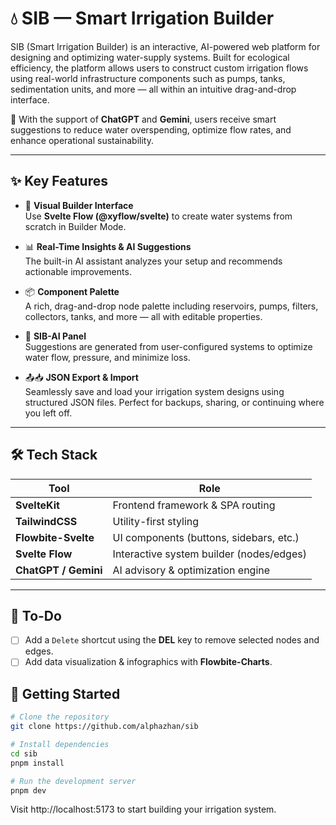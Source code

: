 # 💧 SIB — Smart Irrigation Builder

SIB (Smart Irrigation Builder) is an interactive, AI-powered web platform for designing and optimizing water-supply systems. Built for ecological efficiency, the platform allows users to construct custom irrigation flows using real-world infrastructure components such as pumps, tanks, sedimentation units, and more — all within an intuitive drag-and-drop interface.

🧠 With the support of **ChatGPT** and **Gemini**, users receive smart suggestions to reduce water overspending, optimize flow rates, and enhance operational sustainability.

---

## ✨ Key Features

- 🧱 **Visual Builder Interface**  
  Use **Svelte Flow (@xyflow/svelte)** to create water systems from scratch in Builder Mode.

- 📊 **Real-Time Insights & AI Suggestions**  
  The built-in AI assistant analyzes your setup and recommends actionable improvements.

- 📦 **Component Palette**  
  A rich, drag-and-drop node palette including reservoirs, pumps, filters, collectors, tanks, and more — all with editable properties.

- 💬 **SIB-AI Panel**  
  Suggestions are generated from user-configured systems to optimize water flow, pressure, and minimize loss.

- 📤📥 **JSON Export & Import**  
  Seamlessly save and load your irrigation system designs using structured JSON files. Perfect for backups, sharing, or continuing where you left off.

---

## 🛠 Tech Stack

| Tool                 | Role                                     |
| -------------------- | ---------------------------------------- |
| **SvelteKit**        | Frontend framework & SPA routing         |
| **TailwindCSS**      | Utility-first styling                    |
| **Flowbite-Svelte**  | UI components (buttons, sidebars, etc.)  |
| **Svelte Flow**      | Interactive system builder (nodes/edges) |
| **ChatGPT / Gemini** | AI advisory & optimization engine        |

---

## 🧩 To-Do

- [ ] Add a `Delete` shortcut using the **DEL** key to remove selected nodes and edges.
- [ ] Add data visualization & infographics with **Flowbite-Charts**.

## 🚀 Getting Started

```bash
# Clone the repository
git clone https://github.com/alphazhan/sib

# Install dependencies
cd sib
pnpm install

# Run the development server
pnpm dev
```

Visit http://localhost:5173 to start building your irrigation system.
